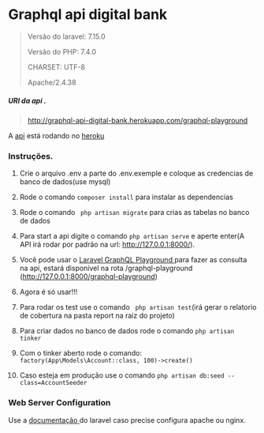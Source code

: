 

# Graphql api digital bank


> Versão do laravel: 7.15.0
>
> Versão do PHP: 7.4.0
>
> CHARSET: UTF-8
>
> Apache/2.4.38



##### URl da api .
>http://graphql-api-digital-bank.herokuapp.com/graphql-playground
>
A [api](http://graphql-api-digital-bank.herokuapp.com/graphql-playground) está rodando no [heroku](https://dashboard.heroku.com/)

### Instruções.


1.  Crie o arquivo .env a parte do .env.exemple e coloque as credencias de banco de dados(use mysql)

2.  Rode o comando `composer install` para instalar as dependencias

3.  Rode o comando ` php artisan migrate` para crias as tabelas no banco de dados

4.  Para start a api digite o comando `php artisan serve` e aperte enter(A API irá rodar por padrão na url: http://127.0.0.1:8000/).

5.  Você pode usar o [Laravel GraphQL Playground ](https://github.com/mll-lab/laravel-graphql-playground) para fazer as consulta na api, estará disponivel na rota /graphql-playground (http://127.0.0.1:8000/graphql-playground)

6.  Agora é só usar!!!

7.  Para rodar os test use o comando ` php artisan test`(irá gerar o relatorio de cobertura na pasta report na raiz do projeto)

8. Para criar dados no banco de dados rode o comando `php artisan tinker`

9. Com o tinker aberto rode o comando: `factory(App\Models\Account::class, 100)->create()`

10. Caso esteja em produção use o comando `php artisan db:seed --class=AccountSeeder`

### Web Server Configuration

Use a [documentação ](https://laravel.com/docs/7.x/installation#web-server-configuration) do laravel caso precise configura apache ou nginx.


